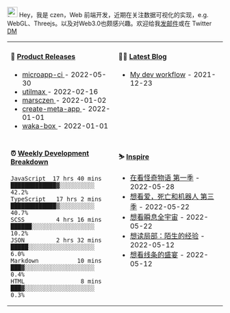 
<img src="https://github.com/marsczen/marsczen/blob/master/octocat.gif" alt="hey" width="24"> Hey，我是 czen，Web 前端开发，近期在关注数据可视化的实现，e.g. WebGL、Threejs。以及对Web3.0也颇感兴趣。欢迎给我[发邮件](mailto:pealstyle@gmail.com)或在 Twitter [DM](https://twitter.com/ac_czen)

<table width="800px">
<tr>
<td valign="top" width="50%">

#### 🌾 <a href="https://github.com/marsczen/marsczen/blob/master/releases.md" target="_blank">Product Releases</a>

<!-- recent_releases starts -->
* <a href='https://github.com/marsczen/microapp-ci/releases/tag/v0.1.6' target='_blank'>microapp-ci </a> - 2022-05-30
* <a href='https://github.com/marsczen/utilmax/releases/tag/v1.1.0' target='_blank'>utilmax </a> - 2022-02-16
* <a href='https://github.com/marsczen/marsczen/releases/tag/v0.0.1' target='_blank'>marsczen </a> - 2022-01-02
* <a href='https://github.com/marsczen/create-meta-app/releases/tag/v0.0.4' target='_blank'>create-meta-app </a> - 2022-01-01
* <a href='https://github.com/marsczen/waka-box/releases/tag/v3.0.1' target='_blank'>waka-box </a> - 2022-01-01
<!-- recent_releases ends -->

</td>
<td valign="top" width="50%">

#### 🧗‍♂️ <a href="https://github.com/marsczen/blog/issues" target="_blank">Latest Blog</a>

<!-- blog starts -->
* <a href='https://www.github.com/marsczen/blog/issues/1' target='_blank'>My dev workflow</a> - 2021-12-23
<!-- blog ends -->

</td>
</tr>
<tr>
<td valign="top" width="50%">

#### ⏰  <a href="https://gist.github.com/marsczen/0c39a3e7b4a372c6cff4a8714271308c" target="_blank">Weekly Development Breakdown</a>

<!-- code_time starts -->

```text
JavaScript  17 hrs 40 mins  █████████████▓░░░░░░░░░░  42.2%
TypeScript   17 hrs 2 mins  █████████████▒░░░░░░░░░░  40.7%
SCSS         4 hrs 16 mins  ██████░░░░░░░░░░░░░░░░░░  10.2%
JSON         2 hrs 32 mins  █████░░░░░░░░░░░░░░░░░░░   6.0%
Markdown           10 mins  ███▓░░░░░░░░░░░░░░░░░░░░   0.4%
HTML                8 mins  ███▓░░░░░░░░░░░░░░░░░░░░   0.3%
```

<!-- code_time ends -->

</td>
<td valign="top" width="50%">

#### ⛷️ <a href="https://www.douban.com/people/yushangyuzui/" target="_blank">Inspire</a>

<!-- douban starts -->
* <a href='http://movie.douban.com/subject/26359270/' target='_blank'>在看怪奇物语 第一季</a> - 2022-05-28
* <a href='http://movie.douban.com/subject/35436582/' target='_blank'>想看爱，死亡和机器人 第三季</a> - 2022-05-22
* <a href='http://movie.douban.com/subject/30314848/' target='_blank'>想看瞬息全宇宙</a> - 2022-05-22
* <a href='https://book.douban.com/subject/35216532/' target='_blank'>想读局部：陌生的经验</a> - 2022-05-12
* <a href='http://movie.douban.com/subject/35306444/' target='_blank'>想看线条的盛宴</a> - 2022-05-12
<!-- douban ends -->

</td>
  </tr>
  </table>
